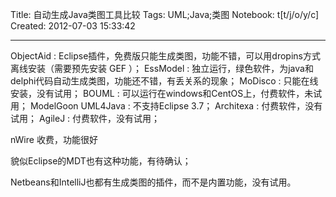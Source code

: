 Title: 自动生成Java类图工具比较
Tags: UML;Java;类图
Notebook: t[t/j/o/y/c]
Created: 2012-07-03 15:33:42

------

ObjectAid : Eclipse插件，免费版只能生成类图，功能不错，可以用dropins方式离线安装（需要预先安装 GEF ）； EssModel : 独立运行，绿色软件，为java和delphi代码自动生成类图，功能还不错，有丢关系的现象； MoDisco : 只能在线安装，没有试用； BOUML : 可以运行在windows和CentOS上，付费软件，未试用； ModelGoon UML4Java : 不支持Eclipse 3.7； Architexa : 付费软件，没有试用； AgileJ : 付费软件，没有试用；

 

 nWire 收费，功能很好 

 

貌似Eclipse的MDT也有这种功能，有待确认；

 

Netbeans和IntelliJ也都有生成类图的插件，而不是内置功能，没有试用。